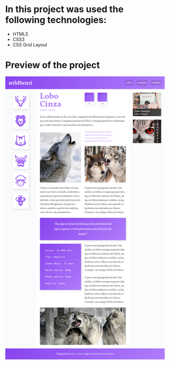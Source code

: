 # In this project was used the following technologies:

- HTML5
- CSS3
- CSS Grid Layout

# Preview of the project

![Preview](img/preview.png)